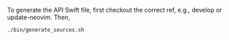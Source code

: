 To generate the API Swift file, first checkout the correct ref, e.g.,
develop or update-neovim. Then,

```bash
./bin/generate_sources.sh
```

